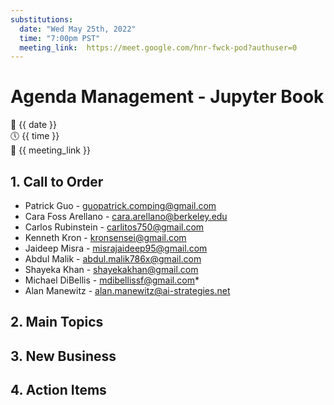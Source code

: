 ```yaml
---
substitutions:
  date: "Wed May 25th, 2022"
  time: "7:00pm PST"
  meeting_link:  https://meet.google.com/hnr-fwck-pod?authuser=0
---
```


# Agenda Management - Jupyter Book

📅 {{ date }} <br>
🕔 {{ time }} <br>
🔗 {{ meeting_link }} <br>

## 1. Call to Order

- Patrick Guo - guopatrick.comping@gmail.com
- Cara Foss Arellano - cara.arellano@berkeley.edu
- Carlos Rubinstein - carlitos750@gmail.com
- Kenneth Kron - kronsensei@gmail.com
- Jaideep Misra - misrajaideep95@gmail.com
- Abdul Malik - abdul.malik786x@gmail.com
- Shayeka Khan - shayekakhan@gmail.com
- Michael DiBellis - mdibellissf@gmail.com*
- Alan Manewitz - alan.manewitz@ai-strategies.net

## 2. Main Topics

## 3. New Business

## 4. Action Items
